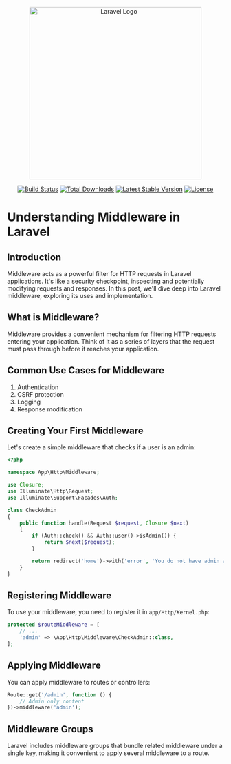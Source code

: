 <p align="center"><a href="https://laravel.com" target="_blank"><img src="https://raw.githubusercontent.com/laravel/art/master/logo-lockup/5%20SVG/2%20CMYK/1%20Full%20Color/laravel-logolockup-cmyk-red.svg" width="400" alt="Laravel Logo"></a></p>

<p align="center">
<a href="https://github.com/laravel/framework/actions"><img src="https://github.com/laravel/framework/workflows/tests/badge.svg" alt="Build Status"></a>
<a href="https://packagist.org/packages/laravel/framework"><img src="https://img.shields.io/packagist/dt/laravel/framework" alt="Total Downloads"></a>
<a href="https://packagist.org/packages/laravel/framework"><img src="https://img.shields.io/packagist/v/laravel/framework" alt="Latest Stable Version"></a>
<a href="https://packagist.org/packages/laravel/framework"><img src="https://img.shields.io/packagist/l/laravel/framework" alt="License"></a>
</p>


# Understanding Middleware in Laravel

## Introduction
Middleware acts as a powerful filter for HTTP requests in Laravel applications. It's like a security checkpoint, inspecting and potentially modifying requests and responses. In this post, we'll dive deep into Laravel middleware, exploring its uses and implementation.

## What is Middleware?
Middleware provides a convenient mechanism for filtering HTTP requests entering your application. Think of it as a series of layers that the request must pass through before it reaches your application.

## Common Use Cases for Middleware
1. Authentication
2. CSRF protection
3. Logging
4. Response modification

## Creating Your First Middleware

Let's create a simple middleware that checks if a user is an admin:

```php
<?php

namespace App\Http\Middleware;

use Closure;
use Illuminate\Http\Request;
use Illuminate\Support\Facades\Auth;

class CheckAdmin
{
    public function handle(Request $request, Closure $next)
    {
        if (Auth::check() && Auth::user()->isAdmin()) {
            return $next($request);
        }

        return redirect('home')->with('error', 'You do not have admin access.');
    }
}
```

## Registering Middleware
To use your middleware, you need to register it in `app/Http/Kernel.php`:

```php
protected $routeMiddleware = [
    // ...
    'admin' => \App\Http\Middleware\CheckAdmin::class,
];
```

## Applying Middleware
You can apply middleware to routes or controllers:

```php
Route::get('/admin', function () {
    // Admin only content
})->middleware('admin');
```

## Middleware Groups
Laravel includes middleware groups that bundle related middleware under a single key, making it convenient to apply several middleware to a route.


